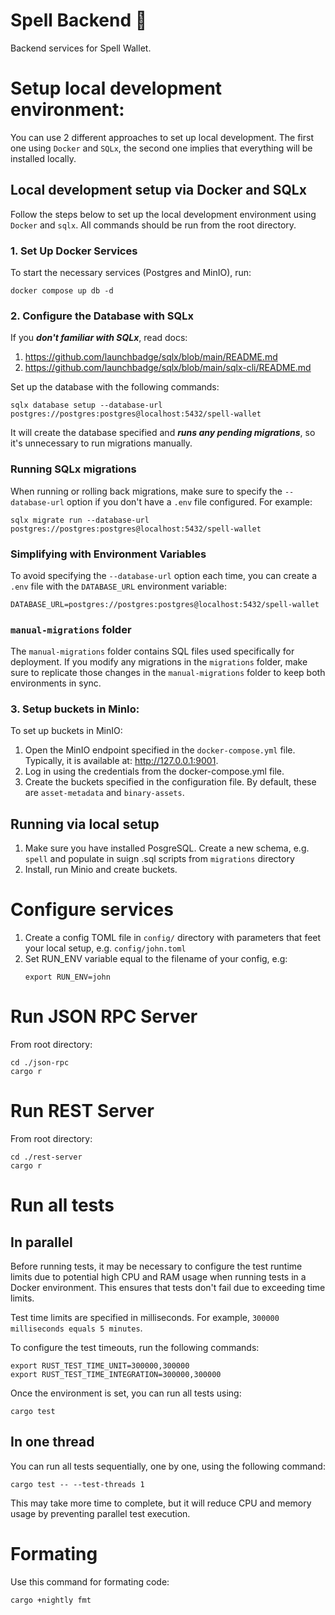 # Spell Backend 🧙‍
Backend services for Spell Wallet.

# Setup local development environment:
You can use 2 different approaches to set up local development.
The first one using `Docker` and `SQLx`, the second one implies that everything will be installed locally. 

## Local development setup via Docker and SQLx
Follow the steps below to set up the local development environment using `Docker` and `sqlx`. All commands should be run from the root directory.

### 1. Set Up Docker Services

To start the necessary services (Postgres and MinIO), run:
```shell
docker compose up db -d
```

### 2. Configure the Database with SQLx
If you ***don't familiar with SQLx***, read docs:
1. https://github.com/launchbadge/sqlx/blob/main/README.md
2. https://github.com/launchbadge/sqlx/blob/main/sqlx-cli/README.md


Set up the database with the following commands:
```shell
sqlx database setup --database-url postgres://postgres:postgres@localhost:5432/spell-wallet
```
It will create the database specified and ***runs any pending migrations***, so it's unnecessary to run migrations manually. 


### Running SQLx migrations
When running or rolling back migrations, make sure to specify the `--database-url` option if you don't have a `.env` file configured.
For example:
```shell
sqlx migrate run --database-url postgres://postgres:postgres@localhost:5432/spell-wallet
```
### Simplifying with Environment Variables

To avoid specifying the `--database-url` option each time, you can create a `.env` file with the `DATABASE_URL` environment variable:

```shell
DATABASE_URL=postgres://postgres:postgres@localhost:5432/spell-wallet
```
 

### `manual-migrations` folder
The `manual-migrations` folder contains SQL files used specifically for deployment. If you modify any migrations in the `migrations` folder,
make sure to replicate those changes in the `manual-migrations` folder to keep both environments in sync.

### 3. Setup buckets in MinIo:

To set up buckets in MinIO:

1) Open the MinIO endpoint specified in the `docker-compose.yml` file. Typically, it is available at: http://127.0.0.1:9001.
2) Log in using the credentials from the docker-compose.yml file.
3) Create the buckets specified in the configuration file. By default, these are `asset-metadata` and `binary-assets`.



## Running via local setup
1) Make sure you have installed PosgreSQL. Create a new schema, e.g. `spell` and populate in suign .sql scripts from `migrations` directory
2) Install, run Minio and create buckets.



# Configure services
1) Create a config TOML file in `config/` directory with parameters that feet your local setup, e.g. `config/john.toml`
2) Set RUN_ENV variable equal to the filename of your config, e.g:
   ```shell
   export RUN_ENV=john
   ```

# Run JSON RPC Server
From root directory:
```shell
cd ./json-rpc
cargo r
```


# Run REST Server
From root directory:
```shell
cd ./rest-server
cargo r
```

# Run all tests

## In parallel
Before running tests, it may be necessary to configure the test runtime limits due to potential high CPU and RAM usage when running tests in a Docker environment. This ensures that tests don't fail due to exceeding time limits.

Test time limits are specified in milliseconds. For example, `300000 milliseconds equals 5 minutes`.

To configure the test timeouts, run the following commands:
```shell
export RUST_TEST_TIME_UNIT=300000,300000
export RUST_TEST_TIME_INTEGRATION=300000,300000
```

Once the environment is set, you can run all tests using:
```shell
cargo test
```

## In one thread
You can run all tests sequentially, one by one, using the following command:
```shell
cargo test -- --test-threads 1
```
This may take more time to complete, but it will reduce CPU and memory usage by preventing parallel test execution.

# Formating
Use this command for formating code:
```shell
cargo +nightly fmt 
```
